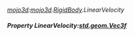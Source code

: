 _[mojo3d](../../modules/mojo3d/mojo3d-module.md):[mojo3d](../../modules/mojo3d/mojo3d-module.md).[RigidBody](../../modules/mojo3d/mojo3d-rigidbody.md).LinearVelocity_
##### Property LinearVelocity:[std.geom.Vec3f](../../modules/std/std-geom-vec3f.md)

